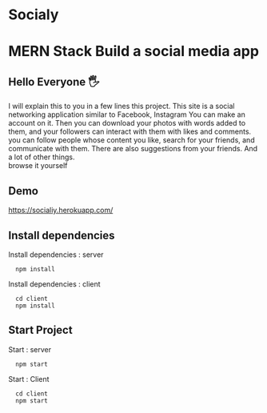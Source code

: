 # Socialy

# MERN Stack Build a social media app

## Hello Everyone 🖐

####
 I will explain this to you in a few lines this project.   This site is a social networking application similar to Facebook, Instagram 
  You can make an account on it.
  Then you can download your photos with words added to them, and your followers can interact with them with likes and comments. 
  you can follow people whose content you like, search for your friends, and communicate with them. There are also suggestions from your friends. And a lot of other things.
   <br/>
  browse it yourself
####

## Demo

https://socialiy.herokuapp.com/

## Install dependencies

Install dependencies : server

```
  npm install
```

Install dependencies : client

```
  cd client
  npm install
```

## Start Project

Start : server

```
  npm start
```

Start : Client

```
  cd client
  npm start
```
